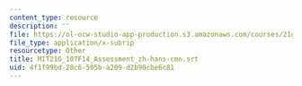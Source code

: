 ```yaml
---
content_type: resource
description: ''
file: https://ol-ocw-studio-app-production.s3.amazonaws.com/courses/21g-107-chinese-i-streamlined-fall-2014/4f1f99bd28c6505ba209d2b90cbe6c81_MIT21G_107F14_Assessment_zh-hans-cmn.vtt
file_type: application/x-subrip
resourcetype: Other
title: MIT21G_107F14_Assessment_zh-hans-cmn.srt
uid: 4f1f99bd-28c6-505b-a209-d2b90cbe6c81
---
```

